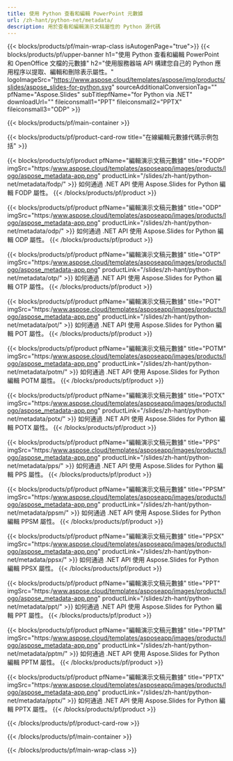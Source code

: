 ```yaml
---
title: 使用 Python 查看和編輯 PowerPoint 元數據
url: /zh-hant/python-net/metadata/
description: 用於查看和編輯演示文稿屬性的 Python 源代碼
---
```


{{< blocks/products/pf/main-wrap-class isAutogenPage="true">}}
{{< blocks/products/pf/upper-banner h1="使用 Python 查看和編輯 PowerPoint 和 OpenOffice 文檔的元數據" h2="使用服務器端 API 構建您自己的 Python 應用程序以提取、編輯和刪除表示屬性。" logoImageSrc="https://www.aspose.cloud/templates/aspose/img/products/slides/aspose_slides-for-python.svg" sourceAdditionalConversionTag="" pfName="Aspose.Slides" subTitlepfName="for Python via .NET" downloadUrl="" fileiconsmall1="PPT" fileiconsmall2="PPTX" fileiconsmall3="ODP" >}}

{{< blocks/products/pf/main-container >}}

{{< blocks/products/pf/product-card-row title="在線編輯元數據代碼示例包括" >}}

{{< blocks/products/pf/product pfName="編輯演示文稿元數據" title="FODP" imgSrc="https:/www.aspose.cloud/templates/asposeapp/images/products/logo/aspose_metadata-app.png" productLink="/slides/zh-hant/python-net/metadata/fodp/" >}}
如何通過 .NET API 使用 Aspose.Slides for Python 編輯 FODP 屬性。
{{< /blocks/products/pf/product >}}

{{< blocks/products/pf/product pfName="編輯演示文稿元數據" title="ODP" imgSrc="https:/www.aspose.cloud/templates/asposeapp/images/products/logo/aspose_metadata-app.png" productLink="/slides/zh-hant/python-net/metadata/odp/" >}}
如何通過 .NET API 使用 Aspose.Slides for Python 編輯 ODP 屬性。
{{< /blocks/products/pf/product >}}

{{< blocks/products/pf/product pfName="編輯演示文稿元數據" title="OTP" imgSrc="https:/www.aspose.cloud/templates/asposeapp/images/products/logo/aspose_metadata-app.png" productLink="/slides/zh-hant/python-net/metadata/otp/" >}}
如何通過 .NET API 使用 Aspose.Slides for Python 編輯 OTP 屬性。
{{< /blocks/products/pf/product >}}

{{< blocks/products/pf/product pfName="編輯演示文稿元數據" title="POT" imgSrc="https:/www.aspose.cloud/templates/asposeapp/images/products/logo/aspose_metadata-app.png" productLink="/slides/zh-hant/python-net/metadata/pot/" >}}
如何通過 .NET API 使用 Aspose.Slides for Python 編輯 POT 屬性。
{{< /blocks/products/pf/product >}}

{{< blocks/products/pf/product pfName="編輯演示文稿元數據" title="POTM" imgSrc="https:/www.aspose.cloud/templates/asposeapp/images/products/logo/aspose_metadata-app.png" productLink="/slides/zh-hant/python-net/metadata/potm/" >}}
如何通過 .NET API 使用 Aspose.Slides for Python 編輯 POTM 屬性。
{{< /blocks/products/pf/product >}}

{{< blocks/products/pf/product pfName="編輯演示文稿元數據" title="POTX" imgSrc="https:/www.aspose.cloud/templates/asposeapp/images/products/logo/aspose_metadata-app.png" productLink="/slides/zh-hant/python-net/metadata/potx/" >}}
如何通過 .NET API 使用 Aspose.Slides for Python 編輯 POTX 屬性。
{{< /blocks/products/pf/product >}}

{{< blocks/products/pf/product pfName="編輯演示文稿元數據" title="PPS" imgSrc="https:/www.aspose.cloud/templates/asposeapp/images/products/logo/aspose_metadata-app.png" productLink="/slides/zh-hant/python-net/metadata/pps/" >}}
如何通過 .NET API 使用 Aspose.Slides for Python 編輯 PPS 屬性。
{{< /blocks/products/pf/product >}}

{{< blocks/products/pf/product pfName="編輯演示文稿元數據" title="PPSM" imgSrc="https:/www.aspose.cloud/templates/asposeapp/images/products/logo/aspose_metadata-app.png" productLink="/slides/zh-hant/python-net/metadata/ppsm/" >}}
如何通過 .NET API 使用 Aspose.Slides for Python 編輯 PPSM 屬性。
{{< /blocks/products/pf/product >}}

{{< blocks/products/pf/product pfName="編輯演示文稿元數據" title="PPSX" imgSrc="https:/www.aspose.cloud/templates/asposeapp/images/products/logo/aspose_metadata-app.png" productLink="/slides/zh-hant/python-net/metadata/ppsx/" >}}
如何通過 .NET API 使用 Aspose.Slides for Python 編輯 PPSX 屬性。
{{< /blocks/products/pf/product >}}

{{< blocks/products/pf/product pfName="編輯演示文稿元數據" title="PPT" imgSrc="https:/www.aspose.cloud/templates/asposeapp/images/products/logo/aspose_metadata-app.png" productLink="/slides/zh-hant/python-net/metadata/ppt/" >}}
如何通過 .NET API 使用 Aspose.Slides for Python 編輯 PPT 屬性。
{{< /blocks/products/pf/product >}}

{{< blocks/products/pf/product pfName="編輯演示文稿元數據" title="PPTM" imgSrc="https:/www.aspose.cloud/templates/asposeapp/images/products/logo/aspose_metadata-app.png" productLink="/slides/zh-hant/python-net/metadata/pptm/" >}}
如何通過 .NET API 使用 Aspose.Slides for Python 編輯 PPTM 屬性。
{{< /blocks/products/pf/product >}}

{{< blocks/products/pf/product pfName="編輯演示文稿元數據" title="PPTX" imgSrc="https:/www.aspose.cloud/templates/asposeapp/images/products/logo/aspose_metadata-app.png" productLink="/slides/zh-hant/python-net/metadata/pptx/" >}}
如何通過 .NET API 使用 Aspose.Slides for Python 編輯 PPTX 屬性。
{{< /blocks/products/pf/product >}}



{{< /blocks/products/pf/product-card-row >}}

{{< /blocks/products/pf/main-container >}}
    
{{< /blocks/products/pf/main-wrap-class >}}